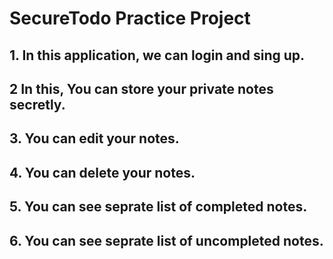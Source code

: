 # SecureTodo Practice Project
## 1. In this application, we can login and sing up.
## 2  In this, You can store your private notes secretly.
## 3. You can edit your notes.
## 4. You can delete your notes.
## 5. You can see seprate list of completed notes.
## 6. You can see seprate list of uncompleted notes.
